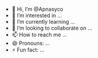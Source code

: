 - 👋 Hi, I’m @Apnasyco
- 👀 I’m interested in ...
- 🌱 I’m currently learning ...
- 💞️ I’m looking to collaborate on ...
- 📫 How to reach me ...
- 😄 Pronouns: ...
- ⚡ Fun fact: ...

<!---
Apnasyco/Apnasyco is a ✨ special ✨ repository because its `README.md` (this file) appears on your GitHub profile.
You can click the Preview link to take a look at your changes.
--->
